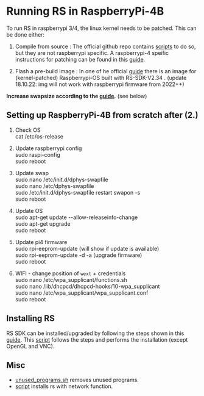 # Running RS in RaspberryPi-4B

To run RS in raspberrypi 3/4, the linux kernel needs to be patched. This can be done either:

1. Compile from source : The official github repo contains [scripts](https://github.com/IntelRealSense/librealsense/tree/master/scripts) to do so, but they are not raspberrypi specific. A raspberrypi-4 speific instructions for patching can be found in this [guide](https://github.com/NobuoTsukamoto/realsense_examples/blob/master/doc/installation_raspberry_pi_64.md).

2. Flash a pre-build image : In one of he official [guide](https://dev.intelrealsense.com/docs/open-source-ethernet-networking-for-intel-realsense-depth-cameras) there is an image for (kernel-patched) Raspberrypi-OS built with RS-SDK-V2.34 . (update 18.10.22: img will not work with raspberrypi firmware from 2022++)

**Increase swapsize according to the [guide](https://github.com/datasith/Ai_Demos_RPi/wiki/Raspberry-Pi-4-and-Intel-RealSense-D435).** (see below)

## Setting up RaspberryPi-4B from scratch after (2.)

1. Check OS  
cat /etc/os-release  

2. Update raspberrypi config  
sudo raspi-config  
sudo reboot  

3. Update swap  
sudo nano /etc/init.d/dphys-swapfile   
sudo nano /etc/dphys-swapfile   
sudo /etc/init.d/dphys-swapfile restart swapon -s  
sudo reboot  

4. Update OS  
sudo apt-get update --allow-releaseinfo-change  
sudo apt-get upgrade  
sudo reboot  

5. Update pi4 firmware  
sudo rpi-eeprom-update (will show if update is available)  
sudo rpi-eeprom-update -d -a (upgrade firmware)  
sudo reboot  

6. WIFI - change position of `wext` + credentials  
sudo nano /etc/wpa_supplicant/functions.sh  
sudo nano /lib/dhcpcd/dhcpcd-hooks/10-wpa_supplicant  
sudo nano /etc/wpa_supplicant/wpa_supplicant.conf  
sudo reboot  

## Installing RS
RS SDK can be installed/upgraded by following the steps shown in this [guide](https://github.com/datasith/Ai_Demos_RPi/wiki/Raspberry-Pi-4-and-Intel-RealSense-D435). This [script](install_realsense_pi4.sh) follows the steps and performs the installation (except OpenGL and VNC).

## Misc
- [unused_programs.sh](unused_programs.sh) removes unused programs.
- [script](install_realsense_with_network.sh) installs rs with network function.
